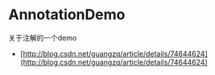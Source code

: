 # AnnotationDemo
关于注解的一个demo

* [http://blog.csdn.net/guangzq/article/details/74644624](http://blog.csdn.net/guangzq/article/details/74644624)